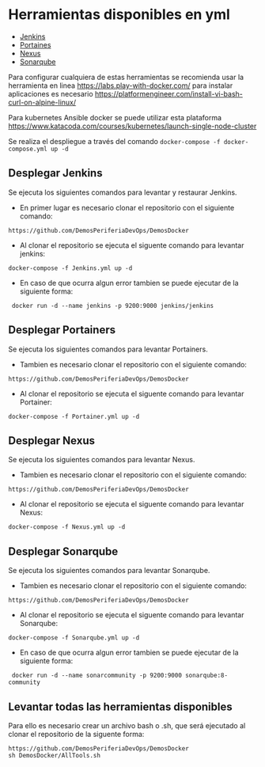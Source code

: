 # Herramientas disponibles en yml
* [Jenkins](#jenkins)
* [Portaines](#Portainers)
* [Nexus](#Nexus)
* [Sonarqube](#Sonar)

Para configurar cualquiera de estas herramientas se recomienda usar la herramienta en linea  https://labs.play-with-docker.com/   para instalar aplicaciones es necesario https://platformengineer.com/install-vi-bash-curl-on-alpine-linux/

Para kubernetes Ansible docker se puede utilizar esta plataforma https://www.katacoda.com/courses/kubernetes/launch-single-node-cluster


Se realiza el despliegue a través del comando 
 ``` docker-compose -f docker-compose.yml up -d ``` 
 <a name="jenkins"></a>
 ## Desplegar Jenkins
 Se ejecuta los siguientes comandos para levantar y restaurar Jenkins. 

 * En primer lugar es necesario clonar el repositorio con el siguiente comando: 
 ```
 https://github.com/DemosPeriferiaDevOps/DemosDocker

 ```

 * Al clonar el repositorio se ejecuta el siguente comando para levantar jenkins:
 ```
 docker-compose -f Jenkins.yml up -d
 ```

 * En caso de que ocurra algun error tambien se puede ejecutar de la siguiente forma: 
```
 docker run -d --name jenkins -p 9200:9000 jenkins/jenkins
 ```
<a name="Portainers"></a>
## Desplegar Portainers
 Se ejecuta los siguientes comandos para levantar Portainers. 

 * Tambien es necesario clonar el repositorio con el siguiente comando: 
 ```
 https://github.com/DemosPeriferiaDevOps/DemosDocker

 ```

 * Al clonar el repositorio se ejecuta el siguente comando para levantar Portainer:
 ```
 docker-compose -f Portainer.yml up -d
 ```

<a name="Nexus"></a>
## Desplegar Nexus
 Se ejecuta los siguientes comandos para levantar Nexus. 

 * Tambien es necesario clonar el repositorio con el siguiente comando: 
 ```
 https://github.com/DemosPeriferiaDevOps/DemosDocker

 ```

 * Al clonar el repositorio se ejecuta el siguente comando para levantar Nexus:
 ```
 docker-compose -f Nexus.yml up -d
 ```

<a name="Sonar"></a>
## Desplegar Sonarqube
 Se ejecuta los siguientes comandos para levantar Sonarqube. 

 * Tambien es necesario clonar el repositorio con el siguiente comando: 
 ```
 https://github.com/DemosPeriferiaDevOps/DemosDocker

 ```

 * Al clonar el repositorio se ejecuta el siguente comando para levantar Sonarqube:
 ```
 docker-compose -f Sonarqube.yml up -d
 ```

 * En caso de que ocurra algun error tambien se puede ejecutar de la siguiente forma: 
```
 docker run -d --name sonarcommunity -p 9200:9000 sonarqube:8-community
 ```


 
 ## Levantar todas las herramientas disponibles 
Para ello es necesario crear un archivo bash o .sh, que será ejecutado al clonar el repositorio de la siguente forma: 
  ```
 https://github.com/DemosPeriferiaDevOps/DemosDocker
 sh DemosDocker/AllTools.sh

 ```
